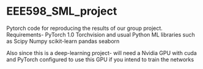 # EEE598_SML_project
Pytorch code for reproducing the results of our group project.
Requirements-
PyTorch 1.0
Torchvision 
and usual Python ML libraries such as
Scipy
Numpy
scikit-learn
pandas
seaborn

Also since this is a deep-learning project- will need a Nvidia GPU  with cuda and PyTorch configured to use this GPU if you intend to train the networks

